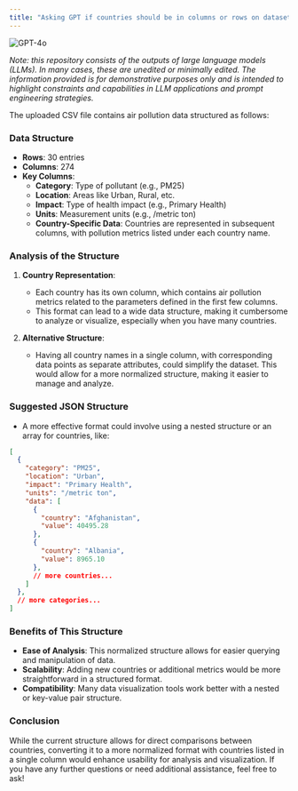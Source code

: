 ```yaml
---
title: "Asking GPT if countries should be in columns or rows on dataset"
---
```

![GPT-4o](https://img.shields.io/badge/GPT--4o-3333FF?style=for-the-badge&logo=openai&logoColor=white)



*Note: this repository consists of the outputs of large language models (LLMs). In many cases, these are unedited or minimally edited. The information provided is for demonstrative purposes only and is intended to highlight constraints and capabilities in LLM applications and prompt engineering strategies.*


The uploaded CSV file contains air pollution data structured as follows:

### Data Structure
- **Rows**: 30 entries
- **Columns**: 274
- **Key Columns**:
  - **Category**: Type of pollutant (e.g., PM25)
  - **Location**: Areas like Urban, Rural, etc.
  - **Impact**: Type of health impact (e.g., Primary Health)
  - **Units**: Measurement units (e.g., /metric ton)
  - **Country-Specific Data**: Countries are represented in subsequent columns, with pollution metrics listed under each country name.

### Analysis of the Structure
1. **Country Representation**:
   - Each country has its own column, which contains air pollution metrics related to the parameters defined in the first few columns. 
   - This format can lead to a wide data structure, making it cumbersome to analyze or visualize, especially when you have many countries.

2. **Alternative Structure**:
   - Having all country names in a single column, with corresponding data points as separate attributes, could simplify the dataset. This would allow for a more normalized structure, making it easier to manage and analyze.
   
### Suggested JSON Structure
- A more effective format could involve using a nested structure or an array for countries, like:

```json
[
  {
    "category": "PM25",
    "location": "Urban",
    "impact": "Primary Health",
    "units": "/metric ton",
    "data": [
      {
        "country": "Afghanistan",
        "value": 40495.28
      },
      {
        "country": "Albania",
        "value": 8965.10
      },
      // more countries...
    ]
  },
  // more categories...
]
```

### Benefits of This Structure
- **Ease of Analysis**: This normalized structure allows for easier querying and manipulation of data.
- **Scalability**: Adding new countries or additional metrics would be more straightforward in a structured format.
- **Compatibility**: Many data visualization tools work better with a nested or key-value pair structure.

### Conclusion
While the current structure allows for direct comparisons between countries, converting it to a more normalized format with countries listed in a single column would enhance usability for analysis and visualization. If you have any further questions or need additional assistance, feel free to ask!
